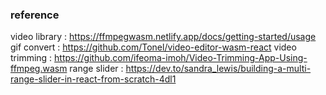 ### reference

video library : https://ffmpegwasm.netlify.app/docs/getting-started/usage
gif convert : https://github.com/Tonel/video-editor-wasm-react
video trimming : https://github.com/ifeoma-imoh/Video-Trimming-App-Using-ffmpeg.wasm
range slider : https://dev.to/sandra_lewis/building-a-multi-range-slider-in-react-from-scratch-4dl1
